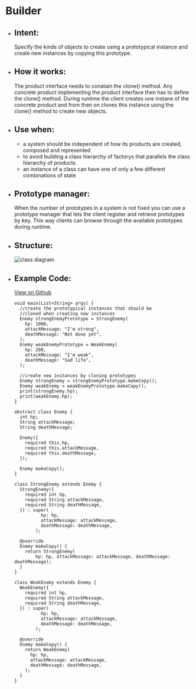 # Builder

- ## Intent:
  Specify the kinds of objects to create using a prototypical instance and create new instances by copying this prototype.

- ## How it works:
  The product interface needs to conatain the clone() method. Any concrete product implementing the product interface then has to define the clone() method. During runtime the client creates one instane of the concrete product and from then on clones this instance using the clone() method to create new objects.
  

- ## Use when:
  - a system should be independent of how its products are created, composed and represented
  - to avoid building a class hierarchy of factorys that parallels the class hierarchy of products
  - an instance of a class can have one of only a few different combinations of state

- ## Prototype manager:
  When the number of prototypes in a system is not fixed you can use a prototype manager that lets the client register and retrieve prototypes by key. This way clients can browse through the available prototypes during runtime.

- ## Structure:
  ![class diagram](https://namnguyen.design/static/25420b818a234c73551042056483b7e1/81523/prototypediagram.png)

- ## Example Code:
  [View on Github](https://github.com/TheUltimateOptimist/Design-Patterns/blob/master/Prototype/prototype_example.dart)

      void main(List<String> args) {
        //create the prototypical instances that should be
        //cloned when creating new instances
        Enemy strongEnemyPrototype = StrongEnemy(
          hp: 1000,
          attackMessage: "I'm strong",
          deathMessage: "Not done yet",
        );
        Enemy weakEnemyPrototype = WeakEnemy(
          hp: 200,
          attackMessage: "I'm weak",
          deathMessage: "Sad life",
        );

        //create new instances by cloning prototypes
        Enemy strongEnemy = strongEnemyPrototype.makeCopy();
        Enemy weakEnemy = weakEnemyPrototype.makeCopy();
        print(strongEnemy.hp);
        print(weakEnemy.hp);
      }

      abstract class Enemy {
        int hp;
        String attackMessage;
        String deathMessage;

        Enemy({
          required this.hp,
          required this.attackMessage,
          required this.deathMessage,
        });

        Enemy makeCopy();
      }

      class StrongEnemy extends Enemy {
        StrongEnemy({
          required int hp,
          required String attackMessage,
          required String deathMessage,
        }) : super(
                hp: hp,
                attackMessage: attackMessage,
                deathMessage: deathMessage,
              );

        @override
        Enemy makeCopy() {
          return StrongEnemy(
              hp: hp, attackMessage: attackMessage, deathMessage: deathMessage);
        }
      }

      class WeakEnemy extends Enemy {
        WeakEnemy({
          required int hp,
          required String attackMessage,
          required String deathMessage,
        }) : super(
                hp: hp,
                attackMessage: attackMessage,
                deathMessage: deathMessage,
              );

        @override
        Enemy makeCopy() {
          return WeakEnemy(
            hp: hp,
            attackMessage: attackMessage,
            deathMessage: deathMessage,
          );
        }
      }
